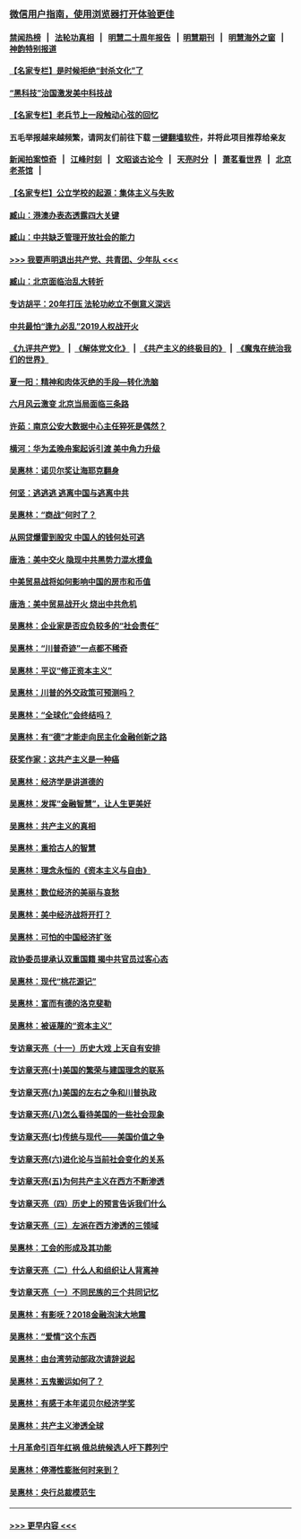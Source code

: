 ### [微信用户指南，使用浏览器打开体验更佳](https://github.com/gfw-breaker/banned-news1/blob/master/indexes/wechat-guide.md?t=0)
#### [禁闻热榜](热点新闻.md?t=0)  &nbsp;&nbsp;|&nbsp;&nbsp; [法轮功真相](https://github.com/gfw-breaker/truth/blob/master/README.md?t=0) &nbsp;&nbsp;|&nbsp;&nbsp; [明慧二十周年报告](https://github.com/gfw-breaker/mh-reports/blob/master/README.md?t=0) &nbsp;&nbsp;|&nbsp;&nbsp;[明慧期刊](https://github.com/gfw-breaker/mh-qikan) &nbsp;&nbsp;|&nbsp;&nbsp; [明慧海外之窗](https://github.com/gfw-breaker/mh-news/blob/master/README.md?t=0) &nbsp;&nbsp;|&nbsp;&nbsp; [神韵特别报道](https://github.com/gfw-breaker/mh-news/blob/master/shenyun.md?t=0)
#### [【名家专栏】是时候拒绝“封杀文化”了](../pages/nsc423/n11814093.md?t=02091344) 
#### [“黑科技”治国激发美中科技战](../pages/nsc423/n11638056.md?t=02091344) 
#### [【名家专栏】老兵节上一段触动心弦的回忆](../pages/nsc423/n11646016.md?t=02091344) 
#### 五毛举报越来越频繁，请网友们前往下载 [一键翻墙软件](https://github.com/gfw-breaker/ssr-accounts)，并将此项目推荐给亲友
#### [新闻拍案惊奇](https://github.com/gfw-breaker/banned-news1/blob/master/pages/link4.md) &nbsp;&nbsp;|&nbsp;&nbsp; [江峰时刻](https://github.com/gfw-breaker/banned-news1/blob/master/pages/link4.md) &nbsp;&nbsp;|&nbsp;&nbsp; [文昭谈古论今](https://github.com/gfw-breaker/banned-news1/blob/master/pages/link4.md) &nbsp;&nbsp;|&nbsp;&nbsp; [天亮时分](https://github.com/gfw-breaker/banned-news1/blob/master/pages/link4.md) &nbsp;&nbsp;|&nbsp;&nbsp; [萧茗看世界](https://github.com/gfw-breaker/banned-news1/blob/master/pages/link4.md) &nbsp;&nbsp;|&nbsp;&nbsp; [北京老茶馆](https://github.com/gfw-breaker/banned-news1/blob/master/pages/link4.md) &nbsp;&nbsp;|&nbsp;&nbsp; 
#### [【名家专栏】公立学校的起源：集体主义与失败](../pages/nsc423/n11601833.md?t=02091344) 
#### [臧山：港澳办表态透露四大关键](../pages/nsc423/n11421628.md?t=02091344) 
#### [臧山：中共缺乏管理开放社会的能力](../pages/nsc423/n11407457.md?t=02091344) 
#### [>>> 我要声明退出共产党、共青团、少年队 <<<](https://github.com/begood0513/goodnews/blob/master/quit/letter.md) 
#### [臧山：北京面临治乱大转折](../pages/nsc423/n11406895.md?t=02091344) 
#### [专访胡平：20年打压 法轮功屹立不倒意义深远](../pages/nsc423/n11398800.md?t=02091344) 
#### [中共最怕“逢九必乱”2019人权战开火](../pages/nsc423/n11385248.md?t=02091344) 
#### [《九评共产党》](https://github.com/begood0513/9ping.md/blob/master/README.md) &nbsp;|&nbsp; [《解体党文化》](../../../../jtdwh.md/blob/master/README.md)  &nbsp;|&nbsp; [《共产主义的终极目的》](../../../../gczydzjmd.md/blob/master/README.md) &nbsp;|&nbsp; [《魔鬼在统治我们的世界》](../../../../mgztzwmdsj.md/blob/master/README.md) 
#### [夏一阳：精神和肉体灭绝的手段—转化洗脑](../pages/nsc423/n11368250.md?t=02091344) 
#### [六月风云激变 北京当局面临三条路](../pages/nsc423/n11313668.md?t=02091344) 
#### [许茹：南京公安大数据中心主任猝死是偶然？](../pages/nsc423/n11064744.md?t=02091344) 
#### [横河：华为孟晚舟案起诉引渡 美中角力升级](../pages/nsc423/n11027230.md?t=02091344) 
#### [吴惠林：诺贝尔奖让海耶克翻身](../pages/nsc423/n10890049.md?t=02091344) 
#### [何坚：逃逃逃 逃离中国与逃离中共](../pages/nsc423/n10592891.md?t=02091344) 
#### [吴惠林：“商战”何时了？](../pages/nsc423/n10573558.md?t=02091344) 
#### [从网贷爆雷到股灾 中国人的钱何处可逃](../pages/nsc423/n10572800.md?t=02091344) 
#### [唐浩：美中交火 隐现中共黑势力混水摸鱼](../pages/nsc423/n10544040.md?t=02091344) 
#### [中美贸易战将如何影响中国的房市和币值](../pages/nsc423/n10543697.md?t=02091344) 
#### [唐浩：美中贸易战开火 烧出中共危机](../pages/nsc423/n10540126.md?t=02091344) 
#### [吴惠林：企业家是否应负较多的“社会责任”](../pages/nsc423/n10535022.md?t=02091344) 
#### [吴惠林：“川普奇迹”一点都不稀奇](../pages/nsc423/n10512808.md?t=02091344) 
#### [吴惠林：平议“修正资本主义”](../pages/nsc423/n10495724.md?t=02091344) 
#### [吴惠林：川普的外交政策可预测吗？](../pages/nsc423/n10462387.md?t=02091344) 
#### [吴惠林：“全球化”会终结吗？](../pages/nsc423/n10452838.md?t=02091344) 
#### [吴惠林：有“德”才能走向民主化金融创新之路](../pages/nsc423/n10432292.md?t=02091344) 
#### [获奖作家：这共产主义是一种癌](../pages/nsc423/n10431541.md?t=02091344) 
#### [吴惠林：经济学是讲道德的](../pages/nsc423/n10398014.md?t=02091344) 
#### [吴惠林：发挥“金融智慧”，让人生更美好](../pages/nsc423/n10375019.md?t=02091344) 
#### [吴惠林：共产主义的真相](../pages/nsc423/n10351394.md?t=02091344) 
#### [吴惠林：重拾古人的智慧](../pages/nsc423/n10337691.md?t=02091344) 
#### [吴惠林：理念永恒的《资本主义与自由》](../pages/nsc423/n10316274.md?t=02091344) 
#### [吴惠林：数位经济的美丽与哀愁](../pages/nsc423/n10292946.md?t=02091344) 
#### [吴惠林：美中经济战将开打？](../pages/nsc423/n10258825.md?t=02091344) 
#### [吴惠林：可怕的中国经济扩张](../pages/nsc423/n10219147.md?t=02091344) 
#### [政协委员提承认双重国籍 揭中共官员过客心态](../pages/nsc423/n10208809.md?t=02091344) 
#### [吴惠林：现代“桃花源记”](../pages/nsc423/n10185234.md?t=02091344) 
#### [吴惠林：富而有德的洛克斐勒](../pages/nsc423/n10142264.md?t=02091344) 
#### [吴惠林：被诬蔑的“资本主义”](../pages/nsc423/n10124816.md?t=02091344) 
#### [专访章天亮（十一）历史大戏 上天自有安排](../pages/nsc423/n10094905.md?t=02091344) 
#### [专访章天亮(十)美国的繁荣与建国理念的联系](../pages/nsc423/n10094899.md?t=02091344) 
#### [专访章天亮(九)美国的左右之争和川普执政](../pages/nsc423/n10094889.md?t=02091344) 
#### [专访章天亮(八)怎么看待美国的一些社会现象](../pages/nsc423/n10094857.md?t=02091344) 
#### [专访章天亮(七)传统与现代——美国价值之争](../pages/nsc423/n10093140.md?t=02091344) 
#### [专访章天亮(六)进化论与当前社会变化的关系](../pages/nsc423/n10092036.md?t=02091344) 
#### [专访章天亮(五)为何共产主义在西方不断渗透](../pages/nsc423/n10083620.md?t=02091344) 
#### [专访章天亮（四）历史上的预言告诉我们什么](../pages/nsc423/n10083606.md?t=02091344) 
#### [专访章天亮（三）左派在西方渗透的三领域](../pages/nsc423/n10081115.md?t=02091344) 
#### [吴惠林：工会的形成及其功能](../pages/nsc423/n10080633.md?t=02091344) 
#### [专访章天亮（二）什么人和组织让人背离神](../pages/nsc423/n10076637.md?t=02091344) 
#### [专访章天亮（一）不同民族的三个共同记忆](../pages/nsc423/n10074188.md?t=02091344) 
#### [吴惠林：有影呒？2018金融泡沫大地震](../pages/nsc423/n10040534.md?t=02091344) 
#### [吴惠林：“爱情”这个东西](../pages/nsc423/n10019423.md?t=02091344) 
#### [吴惠林：由台湾劳动部政次请辞说起](../pages/nsc423/n9979679.md?t=02091344) 
#### [吴惠林：五鬼搬运如何了？](../pages/nsc423/n9925338.md?t=02091344) 
#### [吴惠林：有感于本年诺贝尔经济学奖](../pages/nsc423/n9871883.md?t=02091344) 
#### [吴惠林：共产主义渗透全球](../pages/nsc423/n9812748.md?t=02091344) 
#### [十月革命引百年红祸 俄总统候选人吁下葬列宁](../pages/nsc423/n9810182.md?t=02091344) 
#### [吴惠林：停滞性膨胀何时来到？](../pages/nsc423/n9764136.md?t=02091344) 
#### [吴惠林：央行总裁模范生](../pages/nsc423/n9728134.md?t=02091344) 

----
#### [ >>> 更早内容 <<< ](../indexes/nsc423-earlier.md)

